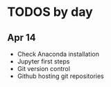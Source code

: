 # TODOS by day

## Apr 14

* Check Anaconda installation
* Jupyter first steps
* Git version control
* Github hosting git repositories
